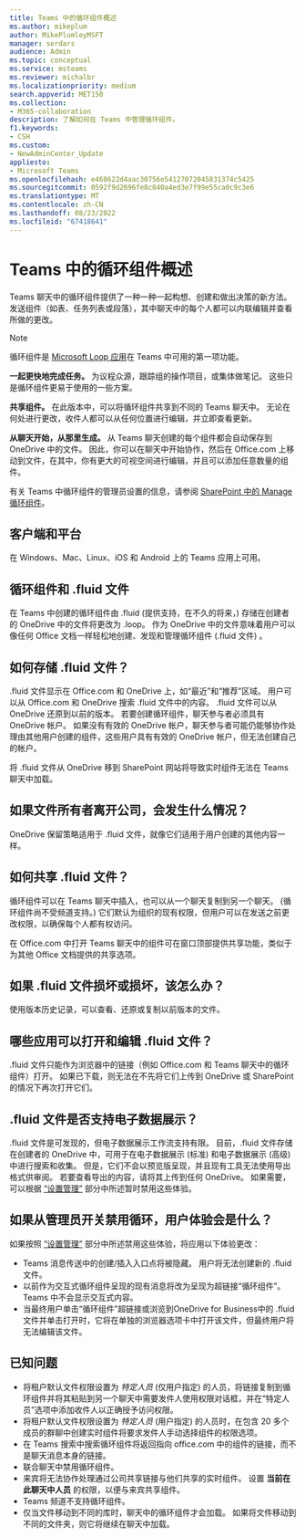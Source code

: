 ```yaml
---
title: Teams 中的循环组件概述
ms.author: mikeplum
author: MikePlumleyMSFT
manager: serdars
audience: Admin
ms.topic: conceptual
ms.service: msteams
ms.reviewer: michalbr
ms.localizationpriority: medium
search.appverid: MET150
ms.collection:
- M365-collaboration
description: 了解如何在 Teams 中管理循环组件。
f1.keywords:
- CSH
ms.custom:
- NewAdminCenter_Update
appliesto:
- Microsoft Teams
ms.openlocfilehash: e468622d4aac30756e54127072045831374c5425
ms.sourcegitcommit: 0592f9d2696fe8c840a4ed3e7f99e55ca0c9c3e6
ms.translationtype: MT
ms.contentlocale: zh-CN
ms.lasthandoff: 08/23/2022
ms.locfileid: "67418641"
---
```

# <a name="overview-of-loop-components-in-teams"></a>Teams 中的循环组件概述

Teams 聊天中的循环组件提供了一种一种一起构想、创建和做出决策的新方法。 发送组件（如表、任务列表或段落），其中聊天中的每个人都可以内联编辑并查看所做的更改。 

> [!Note]
> 循环组件是 [Microsoft Loop 应用](https://www.microsoft.com/en-us/microsoft-loop)在 Teams 中可用的第一项功能。 

**一起更快地完成任务。** 为议程众源，跟踪组的操作项目，或集体做笔记。 这些只是循环组件更易于使用的一些方案。

**共享组件。** 在此版本中，可以将循环组件共享到不同的 Teams 聊天中。 无论在何处进行更改，收件人都可以从任何位置进行编辑，并立即查看更新。

**从聊天开始，从那里生成。** 从 Teams 聊天创建的每个组件都会自动保存到 OneDrive 中的文件。 因此，你可以在聊天中开始协作，然后在 Office.com 上移动到文件，在其中，你有更大的可视空间进行编辑，并且可以添加任意数量的组件。

有关 Teams 中循环组件的管理员设置的信息，请参阅 [SharePoint 中的 Manage 循环组件](/sharepoint/manage-loop-components)。

## <a name="clients-and-platforms"></a>客户端和平台

在 Windows、Mac、Linux、iOS 和 Android 上的 Teams 应用上可用。

## <a name="loop-components-and-fluid-files"></a>循环组件和 .fluid 文件

在 Teams 中创建的循环组件由 .fluid (提供支持，在不久的将来，) 存储在创建者的 OneDrive 中的文件将更改为 .loop。 作为 OneDrive 中的文件意味着用户可以像任何 Office 文档一样轻松地创建、发现和管理循环组件 (.fluid 文件) 。 

## <a name="how-are-fluid-files-stored"></a>如何存储 .fluid 文件？

.fluid 文件显示在 Office.com 和 OneDrive 上，如“最近”和“推荐”区域。 用户可以从 Office.com 和 OneDrive 搜索 .fluid 文件中的内容。 .fluid 文件可以从 OneDrive 还原到以前的版本。 若要创建循环组件，聊天参与者必须具有 OneDrive 帐户。 如果没有有效的 OneDrive 帐户，聊天参与者可能仍能够协作处理由其他用户创建的组件，这些用户具有有效的 OneDrive 帐户，但无法创建自己的帐户。 

将 .fluid 文件从 OneDrive 移到 SharePoint 网站将导致实时组件无法在 Teams 聊天中加载。

## <a name="what-happens-if-the-owner-of-the-file-leaves-the-company"></a>如果文件所有者离开公司，会发生什么情况？

OneDrive 保留策略适用于 .fluid 文件，就像它们适用于用户创建的其他内容一样。

## <a name="how-are-fluid-files-shared"></a>如何共享 .fluid 文件？

循环组件可以在 Teams 聊天中插入，也可以从一个聊天复制到另一个聊天。  (循环组件尚不受频道支持。) 它们默认为组织的现有权限，但用户可以在发送之前更改权限，以确保每个人都有权访问。

在 Office.com 中打开 Teams 聊天中的组件可在窗口顶部提供共享功能，类似于为其他 Office 文档提供的共享选项。

## <a name="what-if-a-fluid-file-becomes-corrupted-or-damaged"></a>如果 .fluid 文件损坏或损坏，该怎么办？

使用版本历史记录，可以查看、还原或复制以前版本的文件。

## <a name="what-apps-can-open-and-edit-fluid-files"></a>哪些应用可以打开和编辑 .fluid 文件？

.fluid 文件只能作为浏览器中的链接（例如 Office.com 和 Teams 聊天中的循环组件）打开。 如果已下载，则无法在不先将它们上传到 OneDrive 或 SharePoint 的情况下再次打开它们。

## <a name="does-fluid-files-support-ediscovery"></a>.fluid 文件是否支持电子数据展示？

.fluid 文件是可发现的，但电子数据展示工作流支持有限。 目前，.fluid 文件存储在创建者的 OneDrive 中，可用于在电子数据展示 (标准) 和电子数据展示 (高级) 中进行搜索和收集。 但是，它们不会以预览版呈现，并且现有工具无法使用导出格式供审阅。 若要查看导出的内容，请将其上传到任何 OneDrive。 如果需要，可以根据 [“设置管理”](/sharepoint/manage-loop-components#settings-management) 部分中所述暂时禁用这些体验。

## <a name="if-loop-is-disabled-from-the-admin-switch-what-will-the-user-experience-be"></a>如果从管理员开关禁用循环，用户体验会是什么？

如果按照 [“设置管理”](/sharepoint/manage-loop-components#settings-management) 部分中所述禁用这些体验，将应用以下体验更改：

- Teams 消息传送中的创建/插入入口点将被隐藏。 用户将无法创建新的 .fluid 文件。
- 以前作为交互式循环组件呈现的现有消息将改为呈现为超链接“循环组件”。 Teams 中不会显示交互式内容。
- 当最终用户单击“循环组件”超链接或浏览到OneDrive for Business中的 .fluid 文件并单击打开时，它将在单独的浏览器选项卡中打开该文件，但最终用户将无法编辑该文件。

## <a name="known-issues"></a>已知问题

- 将租户默认文件权限设置为 *特定人员* (仅用户指定) 的人员，将链接复制到循环组件并将其粘贴到另一个聊天中需要发件人使用权限对话框，并在“特定人员”选项中添加收件人以正确授予访问权限。
- 将租户默认文件权限设置为 *特定人员* (用户指定) 的人员时，在包含 20 多个成员的群聊中创建实时组件将要求发件人手动选择组件的权限选项。
- 在 Teams 搜索中搜索循环组件将返回指向 office.com 中的组件的链接，而不是聊天消息本身的链接。
- 联合聊天中禁用循环组件。
- 来宾将无法协作处理通过公司共享链接与他们共享的实时组件。 设置 **当前在此聊天中人员** 的权限，以便与来宾共享组件。
- Teams 频道不支持循环组件。
- 仅当文件移动到不同的库时，聊天中的循环组件才会加载。 如果将文件移动到不同的文件夹，则它将继续在聊天中加载。
